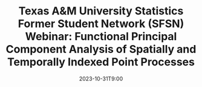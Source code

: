 ---
# Documentation: https://wowchemy.com/docs/managing-content/
type: webinar
title: "Texas A&M University Statistics Former Student Network (SFSN) Webinar: Functional Principal Component Analysis of Spatially and Temporally Indexed Point Processes"
url_freeregister: https://stat.tamu.edu/wp-content/uploads/2023/09/SFSN-abstr-yehuali-1.pdf
date: 2023-10-31T9:00
all_day: false
speaker: ""
---